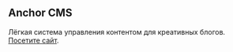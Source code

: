 ## Anchor CMS

Лёгкая система управления контентом для креативных блогов. [Посетите сайт](http://anchorcms.ru/).